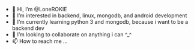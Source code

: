 - 👋 Hi, I’m @LoneROKIE
- 👀 I’m interested in backend, linux, mongodb, and android development
- 🌱 I’m currently learning python 3 and mongodb, because i want to be a backend dev
- 💞️ I’m looking to collaborate on anything i can ^_^
- 📫 How to reach me ...

<!---
LoneROKIE/LoneROKIE is a ✨ special ✨ repository because its `README.md` (this file) appears on your GitHub profile.
You can click the Preview link to take a look at your changes.
--->
